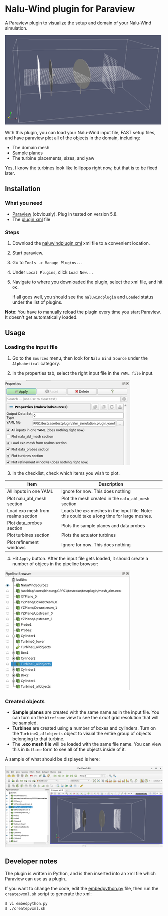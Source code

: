 # Nalu-Wind plugin for Paraview

A Paraview plugin to visualize the setup and domain of your Nalu-Wind
simulation.

<img src="images/domain1.png" alt="domain1" width="500"/>

With this plugin, you can load your Nalu-Wind input file, FAST setup
files, and have paraview plot all of the objects in the domain,
including:
 - The domain mesh
 - Sample planes
 - The turbine placements, sizes, and yaw

Yes, I know the turbines look like lollipops right now, but that is to
be fixed later.

## Installation

### What you need
- [Paraview](https://www.paraview.org/) (obviously).  Plug in tested
  on version 5.8.
- The [plugin xml](naluwindplugin.xml) file

### Steps
1.  Download the [naluwindplugin.xml](naluwindplugin.xml) xml file to
    a convenient location.

2.  Start paraview.

3.  Go to `Tools -> Manage Plugins...`

4.  Under `Local Plugins`, click `Load New...`

5.  Navigate to where you downloaded the plugin, select the xml file,
    and hit `OK.`
	
	If all goes well, you should see the `naluwindplugin` and `Loaded`
    status under the list of plugins.

**Note**: You have to manually reload the plugin every time you start
Paraview.  It doesn't get automatically loaded.

## Usage
### Loading the input file
1.  Go to the `Sources` menu, then look for `Nalu Wind Source` under
    the `Alphabetical` category.

2.  In the properties tab, select the right input file in the `YAML
    file` input.

<img src="images/plugin_properties.png" alt="properties" width="400"/>

3.  In the checklist, check which items you wish to plot.

| Item                              | Description                                          |
| ---                               | ---                                                  |
| All inputs in one YAML            | Ignore for now.  This does nothing                   |
| Plot nalu_abl_mesh section        | Plot the mesh created in the `nalu_abl_mesh` section |
| Load exo mesh from realms section | Loads the `exo` meshes in the input file.  Note: this could take a long time for large meshes. |
| Plot data_probes section          | Plots the sample planes and data probes              |
| Plot turbines section             | Plots the actuator turbines                          |
| Plot refinement windows           | Ignore for now.  This does nothing                   |


4.  Hit `Apply` button.  After the input file gets loaded, it should
    create a number of objecs in the pipeline browser:  
	
<img src="images/pipeline.png" alt="pipeline" width="400"/>
	
### Created objects

- **Sample planes** are created with the same name as in the input
  file.  You can turn on the `Wireframe` view to see the *exact* grid
  resolution that will be sampled.
- **Turbines** are created using a number of boxes and cylinders.
  Turn on the `TurbineX_allobjects` object to visual the entire group
  of objects belonging to that turbine.
- The **.exo mesh file** will be loaded with the same file name.  You
  can view this in `Outline` form to see all of the objects inside of
  it.

A sample of what should be displayed is here:  

<img src="images/paraview_loadedimage.png" alt="pipeline" width="600"/>


## Developer notes

The plugin is written in Python, and is then inserted into an xml file
which Paraview can use as a plugin..

If you want to change the code, edit the
[embedpython.py](embedpython.py) file, then run the `createpvxml.sh`
script to generate the xml:

```bash
$ vi embedpython.py
$ ./createpvxml.sh
```
